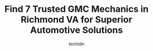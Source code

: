 ---
layout: ampstory
image: https://images.unsplash.com/photo-1576933694662-fd6790fe98e9?ixlib=rb-4.0.3&ixid=MnwxMjA3fDB8MHxwaG90by1wYWdlfHx8fGVufDB8fHx8&auto=format&fit=crop&w=640&h=853&q=80
author: techidn
featured: false
description: For top-quality automotive repairs and maintenance, visit the 7 best GMC Mechanic in Richmond VA, USA. Their reputation for excellence and their dedication to customer satisfaction make them
title: Find 7 Trusted GMC Mechanics in Richmond VA for Superior Automotive Solutions
cover:
   title: Find 7 Trusted GMC Mechanics in Richmond VA for Superior Automotive Solutions
   subtitle: Rickpate
   background: https://images.unsplash.com/photo-1576933694662-fd6790fe98e9?ixlib=rb-4.0.3&ixid=MnwxMjA3fDB8MHxwaG90by1wYWdlfHx8fGVufDB8fHx8&auto=format&fit=crop&w=640&h=853&q=80

pages: 
 - layout: thirds
   top: <h1>#1 Haley Buick GMC Midlothian</h1>
   bottom: "<p>The purchasing process has been quite pleasant for me. Im a busy mom who was car shopping after 10-00 p.m. and Michelle Headley responded to my email request for informa</p>"
   background: https://www.knot35.com/toplist/wp-content/uploads/2023/06/best-gmc-mechanic-1-in-richmond-va-1685833703.jpeg
   backgroundblur: true
 - layout: thirds
   top: <h1>#2 Cutshaw Automotive</h1>
   bottom: "<p>3101 W Broad St, Richmond, VA 23230, United States</p>"
   background: https://www.knot35.com/toplist/wp-content/uploads/2023/06/best-gmc-mechanic-2-in-richmond-va-1685833703.jpeg
   cta:
      link: https://www.knot35.com/toplist/find-7-trusted-gmc-mechanics-in-richmond-va-for-superior-automotive-solutions/
      text: Find 7 Trusted GMC Mechanics in Richmond VA for Superior Automotive Solutions
 - layout: thirds
   top: <h1>#3 Delta V Motorsports</h1>
   bottom: "<p>1510 Webster St, Richmond, VA 23220, United States</p>"
   background: https://www.knot35.com/toplist/wp-content/uploads/2023/06/best-gmc-mechanic-3-in-richmond-va-1685833704.jpeg
   cta:
      link: https://www.knot35.com/toplist/find-7-trusted-gmc-mechanics-in-richmond-va-for-superior-automotive-solutions/
      text: Find 7 Trusted GMC Mechanics in Richmond VA for Superior Automotive Solutions
 - layout: thirds
   top: <h1>#4 Broad Street Auto & Tire Inc.</h1>
   bottom: "<p>2120 Lake Ave, Richmond, VA 23230, United States</p>"
   background: https://images.unsplash.com/photo-1632260260864-caf7fde5ec36?ixlib=rb-4.0.3&ixid=MnwxMjA3fDB8MHxwaG90by1wYWdlfHx8fGVufDB8fHx8&auto=format&fit=crop&w=640&h=853&q=80
   cta:
      link: https://www.knot35.com/toplist/find-7-trusted-gmc-mechanics-in-richmond-va-for-superior-automotive-solutions/
      text: Find 7 Trusted GMC Mechanics in Richmond VA for Superior Automotive Solutions
 - layout: thirds
   top: <h1>#5 Elliott Automotive</h1>
   bottom: "<p>4101 Glenside Dr, Richmond, VA 23228, United States</p>"
   background: https://images.unsplash.com/photo-1518640467707-6811f4a6ab73?ixlib=rb-4.0.3&ixid=MnwxMjA3fDB8MHxwaG90by1wYWdlfHx8fGVufDB8fHx8&auto=format&fit=crop&w=640&h=853&q=80
   cta:
      link: https://www.knot35.com/toplist/find-7-trusted-gmc-mechanics-in-richmond-va-for-superior-automotive-solutions/
      text: Find 7 Trusted GMC Mechanics in Richmond VA for Superior Automotive Solutions
 - layout: thirds
   top: <h1>#6 Virginia Automotive Service</h1>
   bottom: "<p>6601 Jefferson Davis Hwy, Richmond, VA 23237, United States</p>"
   background: https://images.unsplash.com/photo-1567360425618-1594206637d2?ixlib=rb-4.0.3&ixid=MnwxMjA3fDB8MHxwaG90by1wYWdlfHx8fGVufDB8fHx8&auto=format&fit=crop&w=640&h=853&q=80
   cta:
      link: https://www.knot35.com/toplist/find-7-trusted-gmc-mechanics-in-richmond-va-for-superior-automotive-solutions/
      text: Find 7 Trusted GMC Mechanics in Richmond VA for Superior Automotive Solutions
 - layout: thirds
   top: <h1>#7 Cloverleaf Tire & Auto</h1>
   bottom: "<p>116 Turner Rd, Richmond, VA 23225, United States</p>"
   background: https://plus.unsplash.com/premium_photo-1664640458616-3c74f8cb4589?ixlib=rb-4.0.3&ixid=MnwxMjA3fDB8MHxwaG90by1wYWdlfHx8fGVufDB8fHx8&auto=format&fit=crop&w=640&h=853&q=80
   cta:
      link: https://www.knot35.com/toplist/find-7-trusted-gmc-mechanics-in-richmond-va-for-superior-automotive-solutions/
      text: Find 7 Trusted GMC Mechanics in Richmond VA for Superior Automotive Solutions
 - layout: thirds
   middle: Continue reading...
   background: https://images.unsplash.com/photo-1552083974-186346191183?ixlib=rb-4.0.3&ixid=MnwxMjA3fDB8MHxwaG90by1wYWdlfHx8fGVufDB8fHx8&auto=format&fit=crop&w=640&h=853&q=80
   cta:
      link: https://www.knot35.com/toplist/find-7-trusted-gmc-mechanics-in-richmond-va-for-superior-automotive-solutions/
      text: Find 7 Trusted GMC Mechanics in Richmond VA for Superior Automotive Solutions
      
---